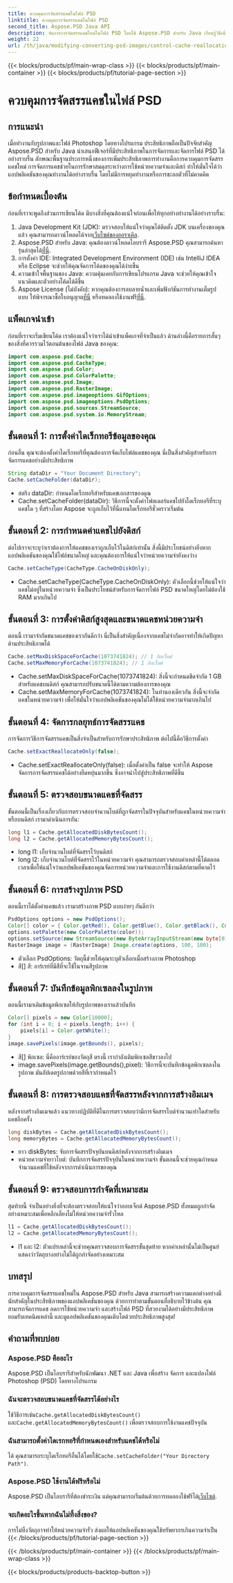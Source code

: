 ```yaml
---
title: ควบคุมการจัดสรรแคชในไฟล์ PSD
linktitle: ควบคุมการจัดสรรแคชในไฟล์ PSD
second_title: Aspose.PSD Java API
description: จัดการการจัดสรรแคชใหม่ในไฟล์ PSD โดยใช้ Aspose.PSD สำหรับ Java เรียนรู้วิธีเพิ่มประสิทธิภาพหน่วยความจำและการจัดการไฟล์อย่างมีประสิทธิภาพ เหมาะสำหรับนักพัฒนา
weight: 22
url: /th/java/modifying-converting-psd-images/control-cache-reallocation-psd-files/
---
```


{{< blocks/products/pf/main-wrap-class >}}
{{< blocks/products/pf/main-container >}}
{{< blocks/products/pf/tutorial-page-section >}}

# ควบคุมการจัดสรรแคชในไฟล์ PSD

## การแนะนำ
เมื่อทำงานกับรูปภาพและไฟล์ Photoshop โดยทางโปรแกรม ประสิทธิภาพถือเป็นปัจจัยสำคัญ Aspose.PSD สำหรับ Java นำเสนอฟีเจอร์ที่มีประสิทธิภาพในการจัดการและจัดการไฟล์ PSD ได้อย่างราบรื่น ลักษณะพื้นฐานประการหนึ่งของการเพิ่มประสิทธิภาพการทำงานคือการควบคุมการจัดสรรแคชใหม่ การจัดการแคชช่วยในการรักษาสมดุลระหว่างการใช้หน่วยความจำและดิสก์ ทำให้มั่นใจได้ว่าแอปพลิเคชันของคุณทำงานได้อย่างราบรื่น โดยไม่มีการหยุดทำงานหรือการชะลอตัวที่ไม่คาดคิด 
## ข้อกำหนดเบื้องต้น
ก่อนที่เราจะพูดถึงส่วนการเขียนโค้ด มีบางสิ่งที่คุณต้องแน่ใจก่อนเพื่อให้ทุกอย่างทำงานได้อย่างราบรื่น:
1. Java Development Kit (JDK): ตรวจสอบให้แน่ใจว่าคุณได้ติดตั้ง JDK บนเครื่องของคุณแล้ว คุณสามารถดาวน์โหลดได้จาก[เว็บไซต์ของออราเคิล](https://www.oracle.com/java/technologies/javase-jdk11-downloads.html).
2. Aspose.PSD สำหรับ Java: คุณต้องดาวน์โหลดไลบรารี Aspose.PSD คุณสามารถค้นหารุ่นล่าสุดได้[ที่นี่](https://releases.aspose.com/psd/java/).
3. การตั้งค่า IDE: Integrated Development Environment (IDE) เช่น IntelliJ IDEA หรือ Eclipse จะช่วยให้คุณจัดการโค้ดของคุณได้ง่ายขึ้น
4. ความเข้าใจพื้นฐานของ Java: ความคุ้นเคยกับการเขียนโปรแกรม Java จะช่วยให้คุณเข้าใจแนวคิดและตัวอย่างโค้ดได้ดีขึ้น
5.  Aspose License (ไม่บังคับ): หากคุณต้องการลบลายน้ำและเพิ่มฟังก์ชันการทำงานเต็มรูปแบบ ให้พิจารณาซื้อใบอนุญาต[ที่นี่](https://purchase.aspose.com/buy) หรือทดลองใช้งานฟรี[ที่นี่](https://releases.aspose.com/).
## แพ็คเกจนำเข้า
ก่อนที่เราจะเริ่มเขียนโค้ด เราต้องแน่ใจว่าเราได้นำเข้าแพ็คเกจที่จำเป็นแล้ว ด้านล่างนี้คือรายการสั้นๆ ของสิ่งที่ควรรวมไว้ตอนต้นของไฟล์ Java ของคุณ:
```java
import com.aspose.psd.Cache;
import com.aspose.psd.CacheType;
import com.aspose.psd.Color;
import com.aspose.psd.ColorPalette;
import com.aspose.psd.Image;
import com.aspose.psd.RasterImage;
import com.aspose.psd.imageoptions.GifOptions;
import com.aspose.psd.imageoptions.PsdOptions;
import com.aspose.psd.sources.StreamSource;
import com.aspose.psd.system.io.MemoryStream;
```
## ขั้นตอนที่ 1: การตั้งค่าไดเร็กทอรีข้อมูลของคุณ
ก่อนอื่น คุณจะต้องตั้งค่าไดเร็กทอรีที่คุณต้องการจัดเก็บไฟล์แคชของคุณ นี่เป็นสิ่งสำคัญสำหรับการจัดการแคชอย่างมีประสิทธิภาพ
```java
String dataDir = "Your Document Directory";
Cache.setCacheFolder(dataDir);
```

- สตริง dataDir: กำหนดไดเร็กทอรีสำหรับแคชเอกสารของคุณ
- Cache.setCacheFolder(dataDir): วิธีการนี้จะตั้งค่าโฟลเดอร์แคชไปยังไดเร็กทอรีที่ระบุ แคชใด ๆ ที่สร้างโดย Aspose จะถูกเก็บไว้ที่นี่แทนไดเร็กทอรีชั่วคราวเริ่มต้น
## ขั้นตอนที่ 2: การกำหนดค่าแคชไปยังดิสก์
ต่อไปเราจะระบุว่าเราต้องการให้แคชของเราถูกเก็บไว้ในดิสก์เท่านั้น สิ่งนี้มีประโยชน์อย่างยิ่งหากแอปพลิเคชันของคุณใช้ไฟล์ขนาดใหญ่ และคุณต้องการให้แน่ใจว่าหน่วยความจำยังคงว่าง
```java
Cache.setCacheType(CacheType.CacheOnDiskOnly);
```

- Cache.setCacheType(CacheType.CacheOnDiskOnly): ตัวเลือกนี้ช่วยให้แน่ใจว่าแคชไม่อยู่ในหน่วยความจำ ซึ่งเป็นประโยชน์สำหรับการจัดการไฟล์ PSD ขนาดใหญ่โดยไม่ต้องใช้ RAM มากเกินไป
## ขั้นตอนที่ 3: การตั้งค่าดิสก์สูงสุดและขนาดแคชหน่วยความจำ
ตอนนี้ เรามาจำกัดขนาดแคชของเรากันดีกว่า นี่เป็นสิ่งสำคัญเนื่องจากแคชไม่จำกัดอาจทำให้เกิดปัญหาด้านประสิทธิภาพได้
```java
Cache.setMaxDiskSpaceForCache(1073741824); // 1 กิกะไบต์
Cache.setMaxMemoryForCache(1073741824); // 1 กิกะไบต์
```

- Cache.setMaxDiskSpaceForCache(1073741824): สิ่งนี้จะกำหนดขีดจำกัด 1 GB สำหรับแคชบนดิสก์ คุณสามารถปรับขนาดนี้ได้ตามความต้องการของคุณ
- Cache.setMaxMemoryForCache(1073741824): ในทำนองเดียวกัน สิ่งนี้จะจำกัดแคชในหน่วยความจำ เพื่อให้มั่นใจว่าแอปพลิเคชันของคุณไม่ได้ใช้หน่วยความจำมากเกินไป
## ขั้นตอนที่ 4: จัดการกลยุทธ์การจัดสรรแคช
การจัดการวิธีการจัดสรรแคชเป็นสิ่งจำเป็นสำหรับการรักษาประสิทธิภาพ ต่อไปนี้คือวิธีการตั้งค่า
```java
Cache.setExactReallocateOnly(false);
```

- Cache.setExactReallocateOnly(false): เมื่อตั้งค่าเป็น false จะทำให้ Aspose จัดการการจัดสรรแคชได้อย่างยืดหยุ่นมากขึ้น ซึ่งอาจนำไปสู่ประสิทธิภาพที่ดีขึ้น
## ขั้นตอนที่ 5: ตรวจสอบขนาดแคชที่จัดสรร
ขั้นตอนนี้เป็นเรื่องเกี่ยวกับการตรวจสอบจำนวนไบต์ที่ถูกจัดสรรในปัจจุบันสำหรับแคชในหน่วยความจำหรือบนดิสก์ เรามาดำเนินการกัน:
```java
long l1 = Cache.getAllocatedDiskBytesCount();
long l2 = Cache.getAllocatedMemoryBytesCount();
```

- long l1: เก็บจำนวนไบต์ที่จัดสรรไว้บนดิสก์
- long l2: เก็บจำนวนไบต์ที่จัดสรรไว้ในหน่วยความจำ 
คุณสามารถตรวจสอบค่าเหล่านี้ได้ตลอดเวลาเพื่อให้แน่ใจว่าแอปพลิเคชันของคุณจัดการหน่วยความจำและการใช้งานดิสก์ตามที่คาดไว้
## ขั้นตอนที่ 6: การสร้างรูปภาพ PSD
ตอนนี้เราได้ตั้งค่าแคชแล้ว เรามาสร้างภาพ PSD แบบง่ายๆ กันดีกว่า
```java
PsdOptions options = new PsdOptions();
Color[] color = { Color.getRed(), Color.getBlue(), Color.getBlack(), Color.getWhite() };
options.setPalette(new ColorPalette(color));
options.setSource(new StreamSource(new ByteArrayInputStream(new byte[0])));
RasterImage image = (RasterImage) Image.create(options, 100, 100);
```

- ตัวเลือก PsdOptions: วัตถุนี้ช่วยให้คุณระบุตัวเลือกเมื่อสร้างภาพ Photoshop
- สี[] สี: อาร์เรย์ที่มีสีที่จะใช้ในจานสีรูปภาพ
## ขั้นตอนที่ 7: บันทึกข้อมูลพิกเซลลงในรูปภาพ
ตอนนี้เรามาเติมข้อมูลพิกเซลให้กับรูปภาพของเราแล้วบันทึก
```java
Color[] pixels = new Color[10000];
for (int i = 0; i < pixels.length; i++) {
    pixels[i] = Color.getWhite();
}
image.savePixels(image.getBounds(), pixels);
```

- สี[] พิกเซล: นี่คืออาร์เรย์ของวัตถุสี ตรงนี้ เรากำลังเติมพิกเซลสีขาวลงไป
- image.savePixels(image.getBounds(),pixel): วิธีการนี้จะบันทึกข้อมูลพิกเซลลงในรูปภาพ มันอัปเดตรูปภาพด้วยสีที่เรากำหนดไว้
## ขั้นตอนที่ 8: การตรวจสอบแคชที่จัดสรรหลังจากการสร้างอิมเมจ
หลังจากสร้างอิมเมจแล้ว แนวทางปฏิบัติที่ดีในการตรวจสอบว่ามีการจัดสรรไบต์จำนวนเท่าใดสำหรับแคชอีกครั้ง
```java
long diskBytes = Cache.getAllocatedDiskBytesCount();
long memoryBytes = Cache.getAllocatedMemoryBytesCount();
```

- ยาว diskBytes: จับการจัดสรรปัจจุบันบนดิสก์หลังจากการสร้างอิมเมจ
- หน่วยความจำยาวไบต์: บันทึกการจัดสรรปัจจุบันในหน่วยความจำ 
ขั้นตอนนี้จะช่วยคุณกำหนดจำนวนแคชที่ใช้หลังจากการดำเนินการของคุณ
## ขั้นตอนที่ 9: ตรวจสอบการกำจัดที่เหมาะสม
สุดท้ายนี้ จำเป็นอย่างยิ่งที่จะต้องตรวจสอบให้แน่ใจว่าออบเจ็กต์ Aspose.PSD ทั้งหมดถูกกำจัดอย่างเหมาะสมเพื่อหลีกเลี่ยงไม่ให้หน่วยความจำรั่วไหล
```java
l1 = Cache.getAllocatedDiskBytesCount();
l2 = Cache.getAllocatedMemoryBytesCount();
```

- l1 และ l2: ตัวแปรเหล่านี้จะช่วยคุณตรวจสอบการจัดสรรขั้นสุดท้าย หากค่าเหล่านั้นไม่เป็นศูนย์ แสดงว่าวัตถุบางอย่างไม่ได้ถูกกำจัดอย่างเหมาะสม
## บทสรุป
การควบคุมการจัดสรรแคชใหม่ใน Aspose.PSD สำหรับ Java สามารถสร้างความแตกต่างอย่างมีนัยสำคัญในประสิทธิภาพของแอปพลิเคชันของคุณ ด้วยการทำตามขั้นตอนที่อธิบายไว้ข้างต้น คุณสามารถจัดการแคช ลดการใช้หน่วยความจำ และสร้างไฟล์ PSD ที่สวยงามได้อย่างมีประสิทธิภาพ ยอมรับเทคนิคเหล่านี้ และดูแอปพลิเคชันของคุณเติบโตด้วยประสิทธิภาพสูงสุด!
## คำถามที่พบบ่อย
### Aspose.PSD คืออะไร
Aspose.PSD เป็นไลบรารีสำหรับนักพัฒนา .NET และ Java เพื่อสร้าง จัดการ และแปลงไฟล์ Photoshop (PSD) โดยทางโปรแกรม
### ฉันจะตรวจสอบขนาดแคชที่จัดสรรได้อย่างไร
 ใช้วิธีการเช่น`Cache.getAllocatedDiskBytesCount()` และ`Cache.getAllocatedMemoryBytesCount()` เพื่อตรวจสอบการใช้งานแคชปัจจุบัน
### ฉันสามารถตั้งค่าไดเรกทอรีที่กำหนดเองสำหรับแคชได้หรือไม่
 ได้ คุณสามารถระบุไดเร็กทอรีอื่นได้โดยใช้`Cache.setCacheFolder("Your Directory Path")`.
### Aspose.PSD ใช้งานได้ฟรีหรือไม่
Aspose.PSD เป็นไลบรารีที่ต้องชำระเงิน แต่คุณสามารถเริ่มต้นด้วยการทดลองใช้ฟรีได้[เว็บไซต์](https://releases.aspose.com/).
### จะเกิดอะไรขึ้นหากฉันไม่ทิ้งสิ่งของ?
การไม่ทิ้งวัตถุอาจทำให้หน่วยความจำรั่ว ส่งผลให้แอปพลิเคชันของคุณใช้ทรัพยากรเกินความจำเป็น
{{< /blocks/products/pf/tutorial-page-section >}}

{{< /blocks/products/pf/main-container >}}
{{< /blocks/products/pf/main-wrap-class >}}

{{< blocks/products/products-backtop-button >}}
